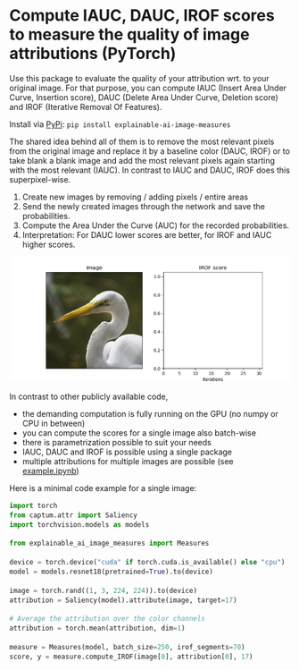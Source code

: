 # Compute IAUC, DAUC, IROF scores to measure the quality of image attributions (PyTorch)

Use this package to evaluate the quality of your attribution wrt. to your original image. 
For that purpose, you can compute IAUC (Insert Area Under Curve, Insertion score), DAUC (Delete Area Under Curve, Deletion score) and IROF (Iterative Removal Of Features).

Install via [PyPi](https://pypi.org/project/explainable-ai-image-measures/):
``pip install explainable-ai-image-measures``

The shared idea behind all of them is to remove the most relevant pixels from the original image and replace it by a baseline color (DAUC, IROF) or to take blank a blank image and add the most relevant pixels again starting with the most relevant (IAUC). In contrast to IAUC and DAUC, IROF does this superpixel-wise. 
1. Create new images by removing / adding pixels / entire areas
2. Send the newly created images through the network and save the probabilities.
3. Compute the Area Under the Curve (AUC) for the recorded probabilities. 
4. Interpretation: For DAUC lower scores are better, for IROF and IAUC higher scores.

![See github for a gif visualization of the mechanics](irof.gif)

In contrast to other publicly available code, 
* the demanding computation is fully running on the GPU (no numpy or CPU in between)
* you can compute the scores for a single image also batch-wise
* there is parametrization possible to suit your needs
* IAUC, DAUC and IROF is possible using a single package
* multiple attributions for multiple images are possible (see [example.ipynb](example.ipynb))

Here is a minimal code example for a single image: 
```python
import torch
from captum.attr import Saliency
import torchvision.models as models

from explainable_ai_image_measures import Measures

device = torch.device("cuda" if torch.cuda.is_available() else "cpu")
model = models.resnet18(pretrained=True).to(device)

image = torch.rand((1, 3, 224, 224)).to(device)
attribution = Saliency(model).attribute(image, target=17)

# Average the attribution over the color channels
attribution = torch.mean(attribution, dim=1)

measure = Measures(model, batch_size=250, irof_segments=70)
score, y = measure.compute_IROF(image[0], attribution[0], 17)

```

